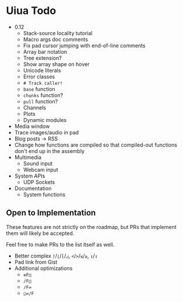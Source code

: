 # Uiua Todo

- 0.12
  - Stack-source locality tutorial
  - Macro args doc comments
  - Fix pad cursor jumping with end-of-line comments
  - Array bar notation
  - Tree extension?
  - Show array shape on hover
  - Unicode literals
  - Error classes
  - `# Track caller!`
  - `base` function
  - `chunks` function?
  - `pull` function?
  - Channels
  - Plots
  - Dynamic modules
- Media window
- Trace images/audio in pad
- Blog posts -> RSS
- Change how functions are compiled so that compiled-out functions don't end up in the assembly
- Multimedia
  - Sound input
  - Webcam input
- System APIs
  - UDP Sockets
- Documentation
  - System functions

## Open to Implementation

These features are not strictly on the roadmap, but PRs that implement them will likely be accepted.

Feel free to make PRs to the list itself as well.

- Better complex `⌈`/`⌊`/`⁅`/`◿`, `<`/`>`/`≤`/`≥`, `↥`/`↧`
- Pad link from Gist
- Additional optimizations
  - `≡F◫`
  - `/F◫`
  - `/F⇌`
  - `⍜⇌/F`
